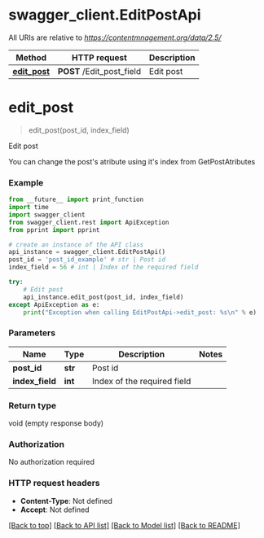 # swagger_client.EditPostApi

All URIs are relative to *https://contentmnagement.org/data/2.5/*

Method | HTTP request | Description
------------- | ------------- | -------------
[**edit_post**](EditPostApi.md#edit_post) | **POST** /Edit_post_field | Edit post

# **edit_post**
> edit_post(post_id, index_field)

Edit post

You can change the post's atribute using it's index from GetPostAtributes

### Example
```python
from __future__ import print_function
import time
import swagger_client
from swagger_client.rest import ApiException
from pprint import pprint

# create an instance of the API class
api_instance = swagger_client.EditPostApi()
post_id = 'post_id_example' # str | Post id
index_field = 56 # int | Index of the required field

try:
    # Edit post
    api_instance.edit_post(post_id, index_field)
except ApiException as e:
    print("Exception when calling EditPostApi->edit_post: %s\n" % e)
```

### Parameters

Name | Type | Description  | Notes
------------- | ------------- | ------------- | -------------
 **post_id** | **str**| Post id | 
 **index_field** | **int**| Index of the required field | 

### Return type

void (empty response body)

### Authorization

No authorization required

### HTTP request headers

 - **Content-Type**: Not defined
 - **Accept**: Not defined

[[Back to top]](#) [[Back to API list]](../README.md#documentation-for-api-endpoints) [[Back to Model list]](../README.md#documentation-for-models) [[Back to README]](../README.md)

